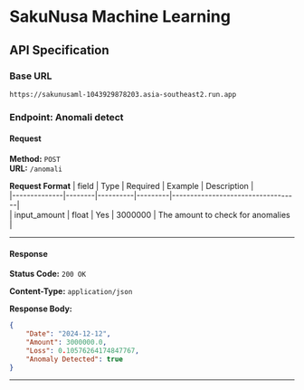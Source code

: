 # **SakuNusa Machine Learning** 

## **API Specification**  

### **Base URL**  
```
https://sakunusaml-1043929878203.asia-southeast2.run.app
```
### **Endpoint: Anomali detect**  
#### **Request**  
**Method:** `POST`  
**URL:** `/anomali`

**Request Format**
| field        | Type   | Required | Example | Description                       |  
|--------------|--------|----------|---------|-----------------------------------|  
| input_amount | float  | Yes      | 3000000 | The amount to check for anomalies |   

---
#### **Response**  

**Status Code:** `200 OK`  

**Content-Type:** `application/json`  

**Response Body:**  
```json
{
    "Date": "2024-12-12",
    "Amount": 3000000.0,
    "Loss": 0.10576264174847767,
    "Anomaly Detected": true
}
```
---
